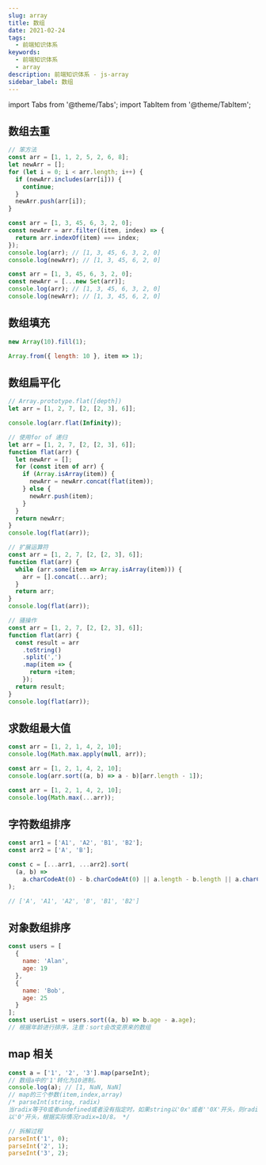 ```yaml
---
slug: array
title: 数组
date: 2021-02-24
tags:
  - 前端知识体系
keywords:
  - 前端知识体系
  - array
description: 前端知识体系 - js-array
sidebar_label: 数组
---
```


import Tabs from '@theme/Tabs';
import TabItem from '@theme/TabItem';

## 数组去重

<Tabs>
  <TabItem value="方法1" label="方法1">

```js
// 笨方法
const arr = [1, 1, 2, 5, 2, 6, 8];
let newArr = [];
for (let i = 0; i < arr.length; i++) {
  if (newArr.includes(arr[i])) {
    continue;
  }
  newArr.push(arr[i]);
}
```

</TabItem>
  <TabItem value="方法2" label="方法2">

```js
const arr = [1, 3, 45, 6, 3, 2, 0];
const newArr = arr.filter((item, index) => {
  return arr.indexOf(item) === index;
});
console.log(arr); // [1, 3, 45, 6, 3, 2, 0]
console.log(newArr); // [1, 3, 45, 6, 2, 0]
```

</TabItem>
  <TabItem value="方法3" label="方法3">

```js
const arr = [1, 3, 45, 6, 3, 2, 0];
const newArr = [...new Set(arr)];
console.log(arr); // [1, 3, 45, 6, 3, 2, 0]
console.log(newArr); // [1, 3, 45, 6, 2, 0]
```

  </TabItem>
</Tabs>

## 数组填充

```js
new Array(10).fill(1);

Array.from({ length: 10 }, item => 1);
```

## 数组扁平化

<Tabs>
  <TabItem value="方法1" label="方法1">

```js
// Array.prototype.flat([depth])
let arr = [1, 2, 7, [2, [2, 3], 6]];

console.log(arr.flat(Infinity));
```

</TabItem>
  <TabItem value="方法2" label="方法2">

```js
// 使用for of 递归
let arr = [1, 2, 7, [2, [2, 3], 6]];
function flat(arr) {
  let newArr = [];
  for (const item of arr) {
    if (Array.isArray(item)) {
      newArr = newArr.concat(flat(item));
    } else {
      newArr.push(item);
    }
  }
  return newArr;
}
console.log(flat(arr));
```

</TabItem>
  <TabItem value="方法3" label="方法3">

```js
// 扩展运算符
const arr = [1, 2, 7, [2, [2, 3], 6]];
function flat(arr) {
  while (arr.some(item => Array.isArray(item))) {
    arr = [].concat(...arr);
  }
  return arr;
}
console.log(flat(arr));
```

</TabItem>
  <TabItem value="方法4" label="方法4">

```js
// 骚操作
const arr = [1, 2, 7, [2, [2, 3], 6]];
function flat(arr) {
  const result = arr
    .toString()
    .split(',')
    .map(item => {
      return +item;
    });
  return result;
}
console.log(flat(arr));
```

</TabItem>
</Tabs>

## 求数组最大值

```js
const arr = [1, 2, 1, 4, 2, 10];
console.log(Math.max.apply(null, arr));
```

```js
const arr = [1, 2, 1, 4, 2, 10];
console.log(arr.sort((a, b) => a - b)[arr.length - 1]);
```

```js
const arr = [1, 2, 1, 4, 2, 10];
console.log(Math.max(...arr));
```

## 字符数组排序

```js
const arr1 = ['A1', 'A2', 'B1', 'B2'];
const arr2 = ['A', 'B'];

const c = [...arr1, ...arr2].sort(
  (a, b) =>
    a.charCodeAt(0) - b.charCodeAt(0) || a.length - b.length || a.charCodeAt(1) - b.charCodeAt(1)
);

// ['A', 'A1', 'A2', 'B', 'B1', 'B2']
```

## 对象数组排序

```js
const users = [
  {
    name: 'Alan',
    age: 19
  },
  {
    name: 'Bob',
    age: 25
  }
];
const userList = users.sort((a, b) => b.age - a.age);
// 根据年龄进行排序，注意：sort会改变原来的数组
```

## map 相关

```js
const a = ['1', '2', '3'].map(parseInt);
// 数组a中的'1'转化为10进制。
console.log(a); // [1, NaN, NaN]
// map的三个参数(item,index,array)
/* parseInt(string, radix)
当radix等于0或者undefined或者没有指定时，如果string以'0x'或者''0X'开头，则radix=16
以'0'开头，根据实际情况radix=10/8。 */

// 拆解过程
parseInt('1', 0);
parseInt('2', 1);
parseInt('3', 2);
```
